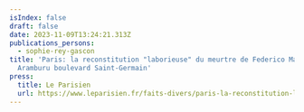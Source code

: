 ```yaml
---
isIndex: false
draft: false
date: 2023-11-09T13:24:21.313Z
publications_persons:
  - sophie-rey-gascon
title: 'Paris: la reconstitution "laborieuse" du meurtre de Federico Martin
  Aramburu boulevard Saint-Germain'
press:
  title: Le Parisien
  url: https://www.leparisien.fr/faits-divers/paris-la-reconstitution-laborieuse-du-meurtre-de-federico-martin-aramburu-boulevard-saint-germain-09-11-2023-3TJBM4PZEJFZDI7TW5W5PUWMHM.php
---
```

